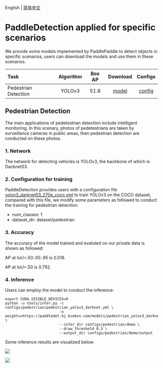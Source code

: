 English | [简体中文](README_cn.md)
# PaddleDetection applied for specific scenarios

We provide some models implemented by PaddlePaddle to detect objects in specific scenarios, users can download the models and use them in these scenarios.

| Task                 | Algorithm | Box AP | Download                                                                                | Configs |
|:---------------------|:---------:|:------:| :-------------------------------------------------------------------------------------: |:------:|
| Pedestrian Detection |  YOLOv3  |  51.8  | [model](https://paddledet.bj.bcebos.com/models/pedestrian_yolov3_darknet.pdparams) | [config](https://github.com/PaddlePaddle/PaddleDetection/tree/release/2.0/configs/pedestrian/pedestrian_yolov3_darknet.yml) |

## Pedestrian Detection

The main applications of pedetestrian detection include intelligent monitoring. In this scenary, photos of pedetestrians are taken by surveillance cameras in public areas, then pedestrian detection are conducted on these photos.

### 1. Network

The network for detecting vehicles is YOLOv3, the backbone of which is Dacknet53.

### 2. Configuration for training

PaddleDetection provides users with a configuration file [yolov3_darknet53_270e_coco.yml](https://github.com/PaddlePaddle/PaddleDetection/blob/release/2.0/configs/yolov3/yolov3_darknet53_270e_coco.yml) to train YOLOv3 on the COCO dataset, compared with this file, we modify some parameters as followed to conduct the training for pedestrian detection:

* num_classes: 1
* dataset_dir: dataset/pedestrian

### 3. Accuracy

The accuracy of the model trained and evaluted on our private data is shown as followed:

AP at IoU=.50:.05:.95 is 0.518.

AP at IoU=.50 is 0.792.

### 4. Inference

Users can employ the model to conduct the inference:

```
export CUDA_VISIBLE_DEVICES=0
python -u tools/infer.py -c configs/pedestrian/pedestrian_yolov3_darknet.yml \
                         -o weights=https://paddledet.bj.bcebos.com/models/pedestrian_yolov3_darknet.pdparams \
                         --infer_dir configs/pedestrian/demo \
                         --draw_threshold 0.3 \
                         --output_dir configs/pedestrian/demo/output
```

Some inference results are visualized below:

![](https://github.com/PaddlePaddle/PaddleDetection/tree/release/2.0/static/docs/images/PedestrianDetection_001.png)

![](https://github.com/PaddlePaddle/PaddleDetection/tree/release/2.0/static/docs/images/PedestrianDetection_004.png)
